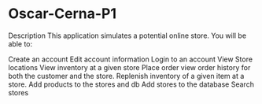 # Oscar-Cerna-P1
Description
This application simulates a potential online store. You will be able to:

Create an account
Edit account information
Login to an account
View Store locations
View inventory at a given store
Place order
view order history for both the customer and the store.
Replenish inventory of a given item at a store.
Add products to the stores and db
Add stores to the database
Search stores
